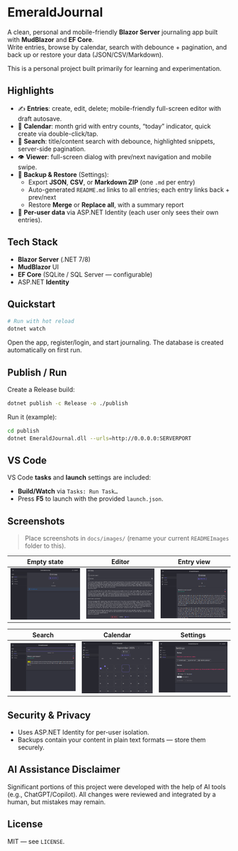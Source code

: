 # EmeraldJournal

A clean, personal and mobile-friendly **Blazor Server** journaling app built with **MudBlazor** and **EF Core**.  
Write entries, browse by calendar, search with debounce + pagination, and back up or restore your data (JSON/CSV/Markdown).

This is a personal project built primarily for learning and experimentation.

## Highlights

- ✍️ **Entries**: create, edit, delete; mobile-friendly full-screen editor with draft autosave.
- 📆 **Calendar**: month grid with entry counts, “today” indicator, quick create via double-click/tap.
- 🔎 **Search**: title/content search with debounce, highlighted snippets, server-side pagination.
- 👁️ **Viewer**: full-screen dialog with prev/next navigation and mobile swipe.
- 💾 **Backup & Restore** (Settings):
  - Export **JSON**, **CSV**, or **Markdown ZIP** (one `.md` per entry)
  - Auto-generated `README.md` links to all entries; each entry links back + prev/next
  - Restore **Merge** or **Replace all**, with a summary report
- 🔐 **Per-user data** via ASP.NET Identity (each user only sees their own entries).

## Tech Stack

- **Blazor Server** (.NET 7/8)
- **MudBlazor** UI
- **EF Core** (SQLite / SQL Server — configurable)
- ASP.NET **Identity**

## Quickstart

```bash
# Run with hot reload
dotnet watch
```

Open the app, register/login, and start journaling.
 The database is created automatically on first run.

## Publish / Run

Create a Release build:

```bash
dotnet publish -c Release -o ./publish
```

Run it (example):

```bash
cd publish
dotnet EmeraldJournal.dll --urls=http://0.0.0.0:SERVERPORT
```

## VS Code

VS Code **tasks** and **launch** settings are included:

- **Build/Watch** via `Tasks: Run Task…`
- Press **F5** to launch with the provided `launch.json`.

## Screenshots

> Place screenshots in `docs/images/` (rename your current `READMEImages` folder to this).

| Empty state                           | Editor                          | Entry view                           |
| ------------------------------------- | ------------------------------- | ------------------------------------ |
| ![Empty state](docs/images/empty.png) | ![Editor](docs/images/edit.png) | ![Entry view](docs/images/entry.png) |

| Search                            | Calendar                              | Settings                              |
| --------------------------------- | ------------------------------------- | ------------------------------------- |
| ![Search](docs/images/search.png) | ![Calendar](docs/images/calendar.png) | ![Settings](docs/images/settings.png) |

## Security & Privacy

- Uses ASP.NET Identity for per-user isolation.
- Backups contain your content in plain text formats — store them securely.

## AI Assistance Disclaimer

Significant portions of this project were developed with the help of AI tools (e.g., ChatGPT/Copilot).
 All changes were reviewed and integrated by a human, but mistakes may remain.

## License

MIT — see `LICENSE`.